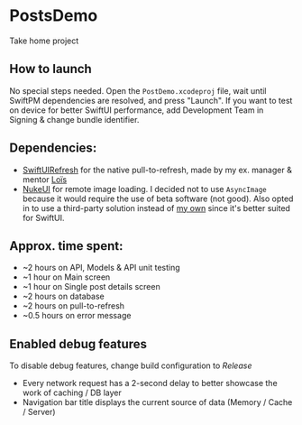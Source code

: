 # PostsDemo

Take home project

## How to launch

No special steps needed. Open the `PostDemo.xcodeproj` file, wait until SwiftPM dependencies are resolved, and press "Launch". If you want to test on device for better SwiftUI performance, add Development Team in Signing & change bundle identifier.

## Dependencies:
 - [SwiftUIRefresh](https://github.com/siteline/SwiftUIRefresh) for the native pull-to-refresh, made by my ex. manager & mentor [Loïs](https://github.com/ldiqual)
 - [NukeUI](https://github.com/kean/NukeUI) for remote image loading. I decided not to use `AsyncImage` because it would require the use of beta software (not good). Also opted in to use a third-party solution instead of [my own](https://github.com/dreymonde/Avenues) since it's better suited for SwiftUI.

## Approx. time spent:
 - ~2 hours on API, Models & API unit testing
 - ~1 hour on Main screen
 - ~1 hour on Single post details screen
 - ~2 hours on database
 - ~2 hours on pull-to-refresh
 - ~0.5 hours on error message

## Enabled debug features

To disable debug features, change build configuration to *Release*

 - Every network request has a 2-second delay to better showcase the work of caching / DB layer
 - Navigation bar title displays the current source of data (Memory / Cache / Server)
